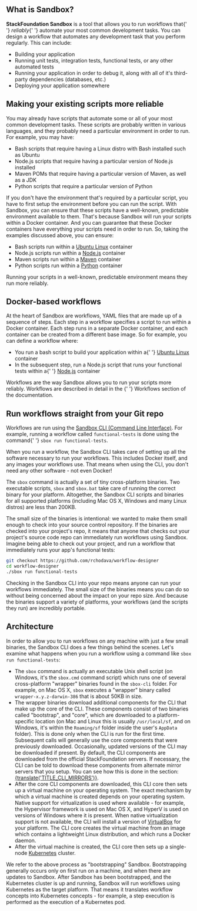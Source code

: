 ## What is Sandbox? [](#sandbox)

**StackFoundation Sandbox** is a tool that allows you to run workflows that{' '} _reliably_{' '} automate your most common development tasks. You can design a workflow that automates any development task that you perform regularly. This can include:

*   Building your application
*   Running unit tests, integration tests, functional tests, or any other automated tests
*   Running your application in order to debug it, along with all of it's third-party dependencies (databases, etc.)
*   Deploying your application somewhere

## Making your existing scripts more reliable [](#reuse)

You may already have scripts that automate some or all of your most common development tasks. These scripts are probably written in various languages, and they probably need a particular environment in order to run. For example, you may have:

*   Bash scripts that require having a Linux distro with Bash installed such as Ubuntu
*   Node.js scripts that require having a particular version of Node.js installed
*   Maven POMs that require having a particular version of Maven, as well as a JDK
*   Python scripts that require a particular version of Python

If you don't have the environment that's required by a particular script, you have to first setup the environment before you can run the script. With Sandbox, you can ensure that these scripts have a well-known, predictable environment available to them. That's because Sandbox will run your scripts within a Docker container. And you can guarantee that these Docker containers have everything your scripts need in order to run. So, taking the examples discussed above, you can ensure:

*   Bash scripts run within a [Ubuntu Linux](https://hub.docker.com/_/ubuntu/) container
*   Node.js scripts run within a [Node.js](https://hub.docker.com/_/node/) container
*   Maven scripts run within a [Maven](https://hub.docker.com/_/maven/) container
*   Python scripts run within a [Python](https://hub.docker.com/_/python/) container

Running your scripts in a well-known, predictable environment means they run more reliably.

## Docker-based workflows [](#workflows)

At the heart of Sandbox are workflows, YAML files that are made up of a sequence of steps. Each step in a workflow specifies a script to run within a Docker container. Each step runs in a separate Docker container, and each container can be created from a different base image. So for example, you can define a workflow where:

*   You run a bash script to build your application within a{' '} [Ubuntu Linux](https://hub.docker.com/_/ubuntu/) container
*   In the subsequent step, run a Node.js script that runs your functional tests within a{' '} [Node.js](https://hub.docker.com/_/node/) container

Workflows are the way Sandbox allows you to run your scripts more reliably. Workflows are described in detail in the {' '} <link to="/docs/workflows">Workflows section of the documentation.

## Run workflows straight from your Git repo [](#repo)

Workflows are run using the [Sandbox CLI (Command Line Interface)](/docs/cli). For example, running a workflow called `functional-tests` is done using the command{' '} `sbox run functional-tests`.

When you run a workflow, the Sandbox CLI takes care of setting up all the software necessary to run your workflows. This includes Docker itself, and any images your workflows use. That means when using the CLI, you don't need any other software - not even Docker!

The `sbox` command is actually a set of tiny cross-platform binaries. Two executable scripts, `sbox` and `sbox.bat` take care of running the correct binary for your platform. Altogether, the Sandbox CLI scripts and binaries for all supported platforms (including Mac OS X, Windows and many Linux distros) are less than 200KB.

The small size of the binaries is intentional: we wanted to make them small enough to check into your source control repository. If the binaries are checked into your project's repo, it means that anyone that checks out your project's source code repo can immediately run workflows using Sandbox. Imagine being able to check out your project, and run a workflow that immediately runs your app's functional tests:

```bash
git checkout https://github.com/rchodava/workflow-designer
cd workflow-designer
./sbox run functional-tests
```

Checking in the Sandbox CLI into your repo means anyone can run your workflows immediately. The small size of the binaries means you can do so without being concerned about the impact on your repo size. And because the binaries support a variety of platforms, your workflows (and the scripts they run) are incredibly portable.

## Architecture [](#architecture)

In order to allow you to run workflows on any machine with just a few small binaries, the Sandbox CLI does a few things behind the scenes. Let's examine what happens when you run a workflow using a command like `sbox run functional-tests`:

*   The `sbox` command is actually an executable Unix shell script (on Windows, it's the `sbox.cmd` command script) which runs one of several cross-platform "wrapper" binaries found in the `sbox-cli` folder. For example, on Mac OS X, `sbox` executes a "wrapper" binary called `wrapper-x.y.z-darwin-386` that is about 50KB in size.
*   The wrapper binaries download additional components for the CLI that make up the core of the CLI. These components consist of two binaries called "bootstrap", and "core", which are downloaded to a platform-specific location (on Mac and Linux this is usually `/usr/local/sf`, and on Windows, it's within the `Roaming/sf` folder inside the user's `AppData` folder). This is done only when the CLI is run for the first time. Subsequent calls will generally use the core components that were previously downloaded. Occasionally, updated versions of the CLI may be downloaded if present. By default, the CLI components are downloaded from the official StackFoundation servers. If necessary, the CLI can be told to download these components from alternate mirror servers that you setup. You can see how this is done in the section: [{translate('TITLE_CLI_MIRRORS')}](/docs/cli#mirrors).
*   After the core CLI components are downloaded, this CLI core then sets up a virtual machine on your operating system. The exact mechanism by which a virtual machine is created depends on your operating system. Native support for virtualization is used where available - for example, the Hypervisor framework is used on Mac OS X, and HyperV is used on versions of Windows where it is present. When native virtualization support is not available, the CLI will install a version of [VirtualBox](https://www.virtualbox.org/) for your platform. The CLI core creates the virtual machine from an image which contains a lightweight Linux distribution, and which runs a Docker daemon.
*   After the virtual machine is created, the CLI core then sets up a single-node [Kubernetes](https://kubernetes.io/) cluster.

We refer to the above process as "bootstrapping" Sandbox. Bootstrapping generally occurs only on first run on a machine, and when there are updates to Sandbox. After Sandbox has been bootstrapped, and the Kubernetes cluster is up and running, Sandbox will run workflows using Kubernetes as the target platform. That means it translates workflow concepts into Kubernetes concepts - for example, a step execution is performed as the execution of a Kubernetes pod.